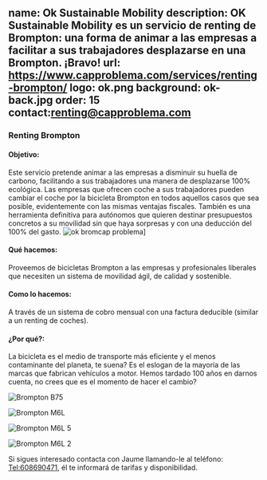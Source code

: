 name: Ok Sustainable Mobility
description: OK Sustainable Mobility es un servicio de renting de Brompton: una forma de animar a las empresas a facilitar a sus trabajadores desplazarse en una Brompton. ¡Bravo!
url: https://www.capproblema.com/services/renting-brompton/
logo: ok.png
background: ok-back.jpg
order: 15
contact:renting@capproblema.com
----
### Renting Brompton

#### Objetivo:
Este servicio pretende animar a las empresas a disminuir su huella de carbono, facilitando a sus trabajadores una manera de desplazarse 100% ecológica.
Las empresas que ofrecen coche a sus trabajadores pueden cambiar el coche por la bicicleta Brompton en todos aquellos casos que sea posible, evidentemente con las mismas ventajas fiscales.
También es una herramienta definitiva para autónomos que quieren destinar presupuestos concretos a su movilidad sin que haya sorpresas y con una deducción del 100% del gasto.
![ok bromcap problema](https://www.capproblema.com/wp-content/uploads/2020/04/Portada-1024x434.png)]

#### Qué hacemos:
Proveemos de bicicletas Brompton a las empresas y profesionales liberales que necesiten un sistema de movilidad ágil, de calidad y sostenible.

#### Como lo hacemos:
A través de un sistema de cobro mensual con una factura deducible (similar a un renting de coches).

#### ¿Por qué?:
La bicicleta es el medio de transporte más eficiente y el menos contaminante del planeta, te suena? Es el eslogan de la mayoría de las marcas que fabrican vehículos a motor. Hemos tardado 100 años en darnos cuenta, no crees que es el momento de hacer el cambio?

![Brompton B75](https://www.capproblema.com/wp-content/uploads/2020/04/B75-1024x434.png)

![Brompton M6L](https://www.capproblema.com/wp-content/uploads/2020/04/M6L-1-1024x429.png)

![Brompton M6L 5](https://www.capproblema.com/wp-content/uploads/2020/04/Electrica-5-1024x434.png)

![Brompton M6L 2](https://www.capproblema.com/wp-content/uploads/2020/04/Electrica-2-1024x431.png)

Si sigues interesado contacta con Jaume llamando-le al teléfono: [Tel:608690471](608690471), él te informará de tarifas y disponibilidad.

